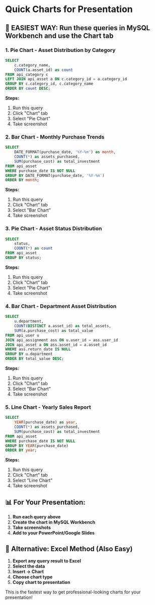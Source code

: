 # Quick Charts for Presentation

## 🎯 EASIEST WAY: Run these queries in MySQL Workbench and use the Chart tab

### 1. Pie Chart - Asset Distribution by Category
```sql
SELECT 
    c.category_name,
    COUNT(a.asset_id) as count
FROM api_category c
LEFT JOIN api_asset a ON c.category_id = a.category_id
GROUP BY c.category_id, c.category_name
ORDER BY count DESC;
```
**Steps:**
1. Run this query
2. Click "Chart" tab
3. Select "Pie Chart"
4. Take screenshot

### 2. Bar Chart - Monthly Purchase Trends
```sql
SELECT 
    DATE_FORMAT(purchase_date, '%Y-%m') as month,
    COUNT(*) as assets_purchased,
    SUM(purchase_cost) as total_investment
FROM api_asset
WHERE purchase_date IS NOT NULL
GROUP BY DATE_FORMAT(purchase_date, '%Y-%m')
ORDER BY month;
```
**Steps:**
1. Run this query
2. Click "Chart" tab
3. Select "Bar Chart"
4. Take screenshot

### 3. Pie Chart - Asset Status Distribution
```sql
SELECT 
    status,
    COUNT(*) as count
FROM api_asset
GROUP BY status;
```
**Steps:**
1. Run this query
2. Click "Chart" tab
3. Select "Pie Chart"
4. Take screenshot

### 4. Bar Chart - Department Asset Distribution
```sql
SELECT 
    u.department,
    COUNT(DISTINCT a.asset_id) as total_assets,
    SUM(a.purchase_cost) as total_value
FROM api_user u
JOIN api_assignment ass ON u.user_id = ass.user_id
JOIN api_asset a ON ass.asset_id = a.asset_id
WHERE ass.return_date IS NULL
GROUP BY u.department
ORDER BY total_value DESC;
```
**Steps:**
1. Run this query
2. Click "Chart" tab
3. Select "Bar Chart"
4. Take screenshot

### 5. Line Chart - Yearly Sales Report
```sql
SELECT 
    YEAR(purchase_date) as year,
    COUNT(*) as assets_purchased,
    SUM(purchase_cost) as total_investment
FROM api_asset
WHERE purchase_date IS NOT NULL
GROUP BY YEAR(purchase_date)
ORDER BY year;
```
**Steps:**
1. Run this query
2. Click "Chart" tab
3. Select "Line Chart"
4. Take screenshot

## 📊 For Your Presentation:

1. **Run each query above**
2. **Create the chart in MySQL Workbench**
3. **Take screenshots**
4. **Add to your PowerPoint/Google Slides**

## 🎯 Alternative: Excel Method (Also Easy)

1. **Export any query result to Excel**
2. **Select the data**
3. **Insert → Chart**
4. **Choose chart type**
5. **Copy chart to presentation**

This is the fastest way to get professional-looking charts for your presentation!

